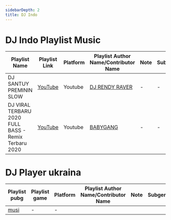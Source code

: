 ```yaml
---
sidebarDepth: 2
title: DJ Indo
---
```


# DJ Indo Playlist Music

| Playlist Name | Playlist Link | Platform | Playlist Author Name/Contributor Name | Note | Subgenre |
| -------------- |-------------- | -------- | ------- | ------- | -------- |
| DJ SANTUY PREMININ SLOW | [YouTube](https://www.youtube.com/watch?v=mNdeA40gjLM) | Youtube | [DJ RENDY RAVER](https://www.youtube.com/channel/UCKPJdlB1jKyCMO-awvuwi_w) | - | - |
| DJ VIRAL TERBARU 2020 FULL BASS - Remix Terbaru 2020 | [YouTube](https://www.youtube.com/watch?v=a1Y3oq2O-Nw) | Youtube | [BABYGANG](https://www.youtube.com/channel/UChtm5MKE0sdhSPqH5ipTdfA) | - | - |

# DJ Player ukraina

| Playlist pubg | Playlist game | Platform | Playlist Author Name/Contributor Name | Note | Subgenre |
| -------------- |-------------- | -------- | ------- | ------- | -------- |
[musi](https://feelthemusi.com/playlist/2vzt4a) | - | - |